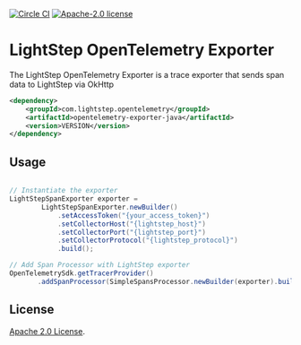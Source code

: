 [![Circle CI](https://circleci.com/gh/lightstep/opentelemetry-exporter-java.svg?style=shield)](https://circleci.com/gh/lightstep/opentelemetry-exporter-java) [![Apache-2.0 license](https://img.shields.io/badge/license-Apache%202.0-blue.svg)](https://opensource.org/licenses/Apache-2.0)

# LightStep OpenTelemetry Exporter

The LightStep OpenTelemetry Exporter is a trace exporter that sends span data to LightStep via OkHttp

```xml
<dependency>
    <groupId>com.lightstep.opentelemetry</groupId>
    <artifactId>opentelemetry-exporter-java</artifactId>
    <version>VERSION</version>
</dependency>
```

## Usage
```java

// Instantiate the exporter
LightStepSpanExporter exporter =
        LightStepSpanExporter.newBuilder()
            .setAccessToken("{your_access_token}")
            .setCollectorHost("{lightstep_host}")
            .setCollectorPort("{lightstep_port}")
            .setCollectorProtocol("{lightstep_protocol}")
            .build();

// Add Span Processor with LightStep exporter
OpenTelemetrySdk.getTracerProvider()
       .addSpanProcessor(SimpleSpansProcessor.newBuilder(exporter).build());
```

## License

[Apache 2.0 License](./LICENSE).
